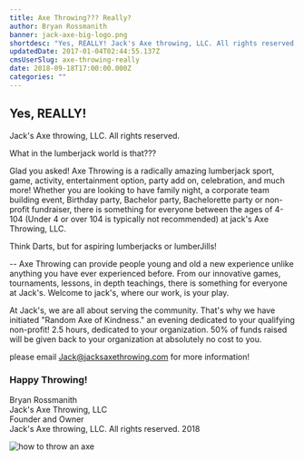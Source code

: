 ```yaml
---
title: Axe Throwing??? Really?
author: Bryan Rossmanith
banner: jack-axe-big-logo.png
shortdesc: "Yes, REALLY! Jack's Axe throwing, LLC. All rights reserved. What in the lumberjack world is that??? Glad you asked! Axe Throwing is a radically amazing lumberjack sport, game, activity, entertainment option, party add on, celebration, and much more! Whether you are looking to have family night, a corporate team building event, Birthday party, Bachelor party, Bachelorette party or non-profit fundraiser, there is something for everyone between the ages of 4-104 (Under 4 or ov"
updatedDate: 2017-01-04T02:44:55.137Z
cmsUserSlug: axe-throwing-really
date: 2018-09-18T17:00:00.000Z
categories: ""
---
```


## Yes, REALLY!

Jack's Axe throwing, LLC.  All rights reserved. 

What in the lumberjack world is that???

Glad you asked! Axe Throwing  is a radically amazing lumberjack sport, game, activity, entertainment option, party add on, celebration, and much more! Whether you are looking to have family night, a corporate team building event, Birthday party, Bachelor party, Bachelorette party or non-profit fundraiser, there is something for everyone between the ages of 4-104 (Under 4 or over 104 is typically not recommended) at jack's Axe Throwing, LLC.

Think Darts, but for aspiring lumberjacks or lumberJills!

-- Axe Throwing can provide people young and old a new experience unlike anything you have ever experienced before. From our innovative games, tournaments, lessons, in depth teachings, there is something for everyone at Jack's. Welcome to jack's, where our work, is your play.

At Jack's, we are all about serving the community. That's why we have initiated "Random Axe of Kindness." an evening dedicated to your qualifying non-profit! 2.5 hours, dedicated to your organization. 50% of funds raised will be given back to your organization at absolutely no cost to you. 

please email [Jack@jacksaxethrowing.com](mailto:Jack@jacksaxethrowing.com) for more information!

### Happy Throwing!

Bryan Rossmanith<br/>
Jack's Axe Throwing, LLC<br/>
Founder and Owner<br/>
Jack's Axe throwing, LLC.  All rights reserved. 2018

![how to throw an axe](https://res.cloudinary.com/dsoapbw26/image/upload/v1550113889/jackaxethrowing/jack-axe-big-logo.png)